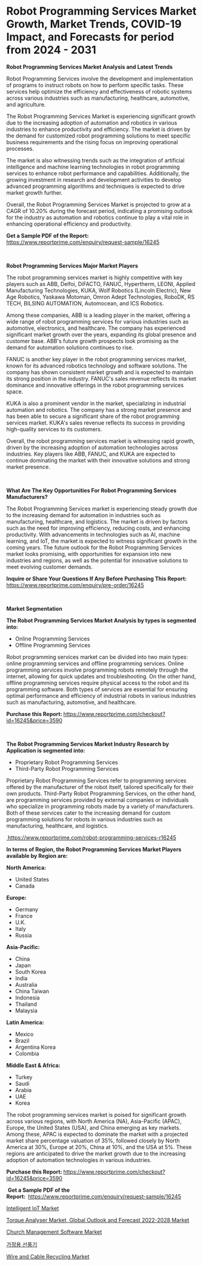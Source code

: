 <p><h1>Robot Programming Services Market Growth, Market Trends, COVID-19 Impact, and Forecasts for period from 2024 - 2031</h1></p><p><strong>Robot Programming Services Market Analysis and Latest Trends</strong></p>
<p><p>Robot Programming Services involve the development and implementation of programs to instruct robots on how to perform specific tasks. These services help optimize the efficiency and effectiveness of robotic systems across various industries such as manufacturing, healthcare, automotive, and agriculture.</p><p>The Robot Programming Services Market is experiencing significant growth due to the increasing adoption of automation and robotics in various industries to enhance productivity and efficiency. The market is driven by the demand for customized robot programming solutions to meet specific business requirements and the rising focus on improving operational processes.</p><p>The market is also witnessing trends such as the integration of artificial intelligence and machine learning technologies in robot programming services to enhance robot performance and capabilities. Additionally, the growing investment in research and development activities to develop advanced programming algorithms and techniques is expected to drive market growth further.</p><p>Overall, the Robot Programming Services Market is projected to grow at a CAGR of 10.20% during the forecast period, indicating a promising outlook for the industry as automation and robotics continue to play a vital role in enhancing operational efficiency and productivity.</p></p>
<p><strong>Get a Sample PDF of the Report:&nbsp;</strong> <a href="https://www.reportprime.com/enquiry/request-sample/16245">https://www.reportprime.com/enquiry/request-sample/16245</a></p>
<p>&nbsp;</p>
<p><strong>Robot Programming Services Major Market Players</strong></p>
<p><p>The robot programming services market is highly competitive with key players such as ABB, Delfoi, DiFACTO, FANUC, Hypertherm, LEONI, Applied Manufacturing Technologies, KUKA, Wolf Robotics (Lincoln Electric), New Age Robotics, Yaskawa Motoman, Omron Adept Technologies, RoboDK, RS TECH, BILSING AUTOMATION, Automocean, and ICS Robotics.</p><p>Among these companies, ABB is a leading player in the market, offering a wide range of robot programming services for various industries such as automotive, electronics, and healthcare. The company has experienced significant market growth over the years, expanding its global presence and customer base. ABB's future growth prospects look promising as the demand for automation solutions continues to rise.</p><p>FANUC is another key player in the robot programming services market, known for its advanced robotics technology and software solutions. The company has shown consistent market growth and is expected to maintain its strong position in the industry. FANUC's sales revenue reflects its market dominance and innovative offerings in the robot programming services space.</p><p>KUKA is also a prominent vendor in the market, specializing in industrial automation and robotics. The company has a strong market presence and has been able to secure a significant share of the robot programming services market. KUKA's sales revenue reflects its success in providing high-quality services to its customers.</p><p>Overall, the robot programming services market is witnessing rapid growth, driven by the increasing adoption of automation technologies across industries. Key players like ABB, FANUC, and KUKA are expected to continue dominating the market with their innovative solutions and strong market presence.</p></p>
<p>&nbsp;</p>
<p><strong>What Are The Key Opportunities For Robot Programming Services Manufacturers?</strong></p>
<p><p>The Robot Programming Services market is experiencing steady growth due to the increasing demand for automation in industries such as manufacturing, healthcare, and logistics. The market is driven by factors such as the need for improving efficiency, reducing costs, and enhancing productivity. With advancements in technologies such as AI, machine learning, and IoT, the market is expected to witness significant growth in the coming years. The future outlook for the Robot Programming Services market looks promising, with opportunities for expansion into new industries and regions, as well as the potential for innovative solutions to meet evolving customer demands.</p></p>
<p><strong>Inquire or Share Your Questions If Any Before Purchasing This Report:</strong> <a href="https://www.reportprime.com/enquiry/pre-order/16245">https://www.reportprime.com/enquiry/pre-order/16245</a></p>
<p>&nbsp;</p>
<p><strong>Market Segmentation</strong></p>
<p><strong>The Robot Programming Services Market Analysis by types is segmented into:</strong></p>
<p><ul><li>Online Programming Services</li><li>Offline Programming Services</li></ul></p>
<p><p>Robot programming services market can be divided into two main types: online programming services and offline programming services. Online programming services involve programming robots remotely through the internet, allowing for quick updates and troubleshooting. On the other hand, offline programming services require physical access to the robot and its programming software. Both types of services are essential for ensuring optimal performance and efficiency of industrial robots in various industries such as manufacturing, automotive, and healthcare.</p></p>
<p><strong>Purchase this Report:&nbsp;</strong><a href="https://www.reportprime.com/checkout?id=16245&price=3590">https://www.reportprime.com/checkout?id=16245&price=3590</a></p>
<p>&nbsp;</p>
<p><strong>The Robot Programming Services Market Industry Research by Application is segmented into:</strong></p>
<p><ul><li>Proprietary Robot Programming Services</li><li>Third-Party Robot Programming Services</li></ul></p>
<p><p>Proprietary Robot Programming Services refer to programming services offered by the manufacturer of the robot itself, tailored specifically for their own products. Third-Party Robot Programming Services, on the other hand, are programming services provided by external companies or individuals who specialize in programming robots made by a variety of manufacturers. Both of these services cater to the increasing demand for custom programming solutions for robots in various industries such as manufacturing, healthcare, and logistics.</p></p>
<p><a href="https://www.reportprime.com/robot-programming-services-r16245">&nbsp;https://www.reportprime.com/robot-programming-services-r16245</a></p>
<p><strong>In terms of Region, the Robot Programming Services Market Players available by Region are:</strong></p>
<p>
    <p> <strong> North America: </strong>
        <ul>
            <li>United States</li>
            <li>Canada</li>
        </ul>
        </p> 
    <p> <strong> Europe: </strong>
        <ul>
            <li>Germany</li>
            <li>France</li>
            <li>U.K.</li>
            <li>Italy</li>
            <li>Russia</li>
        </ul>
        </p> 
    <p> <strong> Asia-Pacific: </strong>
        <ul>
            <li>China</li>
            <li>Japan</li>
            <li>South Korea</li>
            <li>India</li>
            <li>Australia</li>
            <li>China Taiwan</li>
            <li>Indonesia</li>
            <li>Thailand</li>
            <li>Malaysia</li>
        </ul>
        </p> 
    <p> <strong> Latin America: </strong>
        <ul>
            <li>Mexico</li>
            <li>Brazil</li>
            <li>Argentina Korea</li>
            <li>Colombia</li>
        </ul>
        </p> 
    <p> <strong> Middle East & Africa: </strong>
        <ul>
            <li>Turkey</li>
            <li>Saudi</li>
            <li>Arabia</li>
            <li>UAE</li>
            <li>Korea</li>
        </ul>
    </p>
    </p>
<p><p>The robot programming services market is poised for significant growth across various regions, with North America (NA), Asia-Pacific (APAC), Europe, the United States (USA), and China emerging as key markets. Among these, APAC is expected to dominate the market with a projected market share percentage valuation of 35%, followed closely by North America at 30%, Europe at 20%, China at 10%, and the USA at 5%. These regions are anticipated to drive the market growth due to the increasing adoption of automation technologies in various industries.</p></p>
<p><strong>Purchase this Report: </strong><a href="https://www.reportprime.com/checkout?id=16245&price=3590">https://www.reportprime.com/checkout?id=16245&price=3590</a></p>
<p>&nbsp;<strong>Get a Sample PDF of the Report:&nbsp;&nbsp;</strong><a href="https://www.reportprime.com/enquiry/request-sample/16245">https://www.reportprime.com/enquiry/request-sample/16245</a></p>
<p><strong></strong></p>
<p><p><a href="https://medium.com/@gyuj5h/intelligent-iot-market-growth-market-segmentation-and-regional-analysis-global-forecast-2031-e54c368afd6d">Intelligent IoT Market</a></p><p><a href="https://issuu.com/reportprime-2/docs/torque-analyser-market-global-outlo_a35262df00f887">Torque Analyser Market, Global Outlook and Forecast 2022-2028 Market</a></p><p><a href="https://github.com/marloy8/Market-Research-Report-List-6/blob/main/church-management-software-market.md">Church Management Software Market</a></p><p><a href="https://medium.com/@sheldondtickinson9867/%EA%B0%80%EC%A0%95%EC%9A%A9-%EC%84%A0%ED%92%8D%EA%B8%B0-%EC%8B%9C%EC%9E%A5-%EC%A0%90%EC%9C%A0%EC%9C%A8-%ED%81%AC%EA%B8%B0-%ED%8A%B8%EB%A0%8C%EB%93%9C-%EC%82%B0%EC%97%85-%EB%B6%84%EC%84%9D-%EB%B3%B4%EA%B3%A0%EC%84%9C-%EC%9C%A0%ED%98%95%EB%B3%84-%EC%B5%9C%EC%A2%85-%EC%82%AC%EC%9A%A9%EB%B3%84-%EC%83%81%EC%97%85-%EC%86%8C%EB%B9%84%EC%9E%90-%EC%82%B0%EC%97%85-%EA%B8%B0%ED%83%80-%EC%A7%80%EC%97%AD%EB%B3%84-%EC%84%B8%EA%B7%B8%EB%A8%BC%ED%8A%B8-%EC%98%88%EC%B8%A1-2024%EB%85%84-2031%EB%85%84%EA%B9%8C%EC%A7%80-31620b7798e0">가정용 선풍기</a></p><p><a href="https://medium.com/@phil.gibson0756/global-wire-and-cable-recycling-market-opportunities-and-forecast-for-period-from-2024-to-2031-4dc723b4ae90">Wire and Cable Recycling Market</a></p></p>